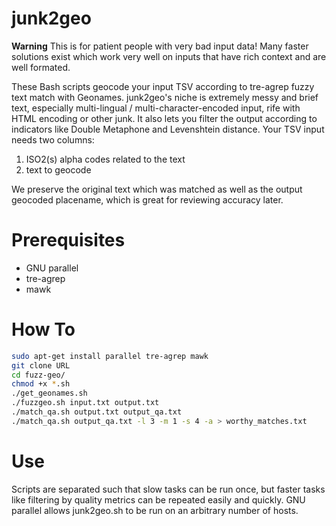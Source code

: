 junk2geo
========

**Warning**
This is for patient people with very bad input data!
Many faster solutions exist which work very well on inputs that have rich context and are well formated.

These Bash scripts geocode your input TSV according to tre-agrep fuzzy text match with Geonames.
junk2geo's niche is extremely messy and brief text, especially multi-lingual / multi-character-encoded input, rife with HTML encoding or other junk.
It also lets you filter the output according to indicators like Double Metaphone and Levenshtein distance.
Your TSV input needs two columns: 

  1. ISO2(s) alpha codes related to the text
  2. text to geocode

We preserve the original text which was matched as well as the output geocoded placename, which is great for reviewing accuracy later.


Prerequisites
=============

* GNU parallel
* tre-agrep
* mawk

How To
======

```bash
sudo apt-get install parallel tre-agrep mawk
git clone URL
cd fuzz-geo/
chmod +x *.sh
./get_geonames.sh
./fuzzgeo.sh input.txt output.txt
./match_qa.sh output.txt output_qa.txt
./match_qa.sh output_qa.txt -l 3 -m 1 -s 4 -a > worthy_matches.txt
```

Use
============

Scripts are separated such that slow tasks can be run once, but faster tasks like filtering by quality metrics can be repeated easily and quickly.
GNU parallel allows junk2geo.sh to be run on an arbitrary number of hosts.
